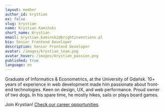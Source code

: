 ```yaml
---
layout: member
author_id: krystian
ex: false
slug: krystian
name: Krystian Kamiński
short_name: Krystian
email: krystian.kaminski@brightinventions.pl
bio: Senior Frontend Developer
description: Senior Frontend Developer
avatar: /images/krystian_team.png
avatar_hover: /images/krystian_passion.png
published: true
language: en
---
```

Graduate of Informatics & Econometrics, at the University of Gdańsk. 10+ years of experience in web development made him passionate about front-end technologies. Keen on design, UX, and web performance. Proud owner of two dogs. In his spare time, he mostly hikes, sails or plays board games.

Join Krystian! [Check our career opportunities](/career).
